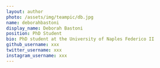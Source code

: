 ```yaml
---
layout: author
photo: /assets/img/teampic/db.jpg
name: deborahbastoni
display_name: Deborah Bastoni
position: PhD Student
bio: PhD student at the University of Naples Federico II
github_username: xxx
twitter_username: xxx
instagram_username: xxx
---
```

